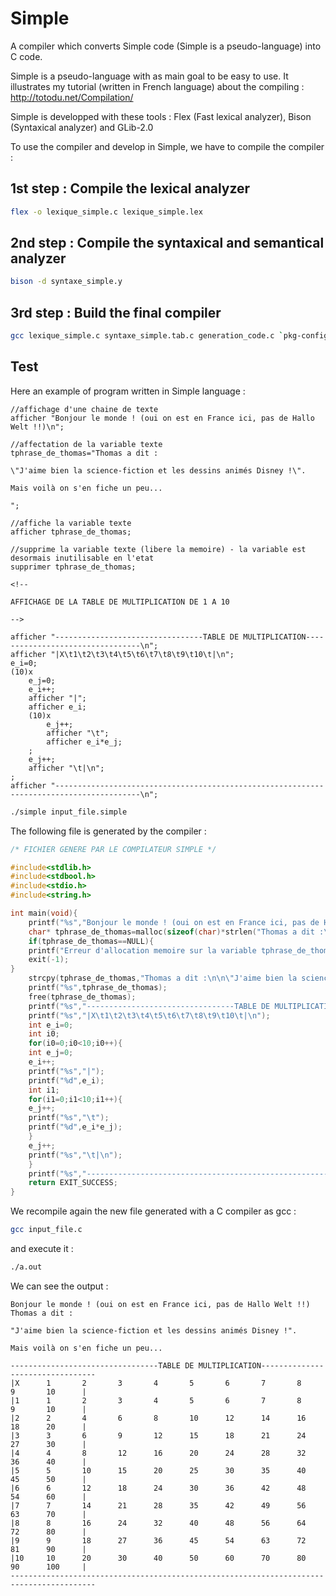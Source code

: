 # Simple
A compiler which converts Simple code (Simple is a pseudo-language) into C code.

Simple is a pseudo-language with as main goal to be easy to use. It illustrates my tutorial (written in French language) about the compiling :
http://totodu.net/Compilation/

Simple is developped with these tools : Flex (Fast lexical analyzer), Bison (Syntaxical analyzer) and GLib-2.0

To use the compiler and develop in Simple, we have to compile the compiler :

## 1st step : Compile the lexical analyzer

```bash
flex -o lexique_simple.c lexique_simple.lex
```

## 2nd step : Compile the syntaxical and semantical analyzer

```bash
bison -d syntaxe_simple.y
```

## 3rd step : Build the final compiler

```bash
gcc lexique_simple.c syntaxe_simple.tab.c generation_code.c `pkg-config --cflags --libs glib-2.0` -o simple
```

## Test

Here an example of program written in Simple language :

```
//affichage d'une chaine de texte
afficher "Bonjour le monde ! (oui on est en France ici, pas de Hallo Welt !!)\n";

//affectation de la variable texte
tphrase_de_thomas="Thomas a dit :

\"J'aime bien la science-fiction et les dessins animés Disney !\".

Mais voilà on s'en fiche un peu...

";

//affiche la variable texte
afficher tphrase_de_thomas;

//supprime la variable texte (libere la memoire) - la variable est desormais inutilisable en l'etat
supprimer tphrase_de_thomas;

<!--

AFFICHAGE DE LA TABLE DE MULTIPLICATION DE 1 A 10

-->

afficher "---------------------------------TABLE DE MULTIPLICATION---------------------------------\n";
afficher "|X\t1\t2\t3\t4\t5\t6\t7\t8\t9\t10\t|\n";
e_i=0;
(10)x
    e_j=0;
    e_i++;
    afficher "|";
    afficher e_i;
    (10)x
        e_j++;
        afficher "\t";
        afficher e_i*e_j;
    ;
    e_j++;
    afficher "\t|\n";
;
afficher "-----------------------------------------------------------------------------------------\n";
```

```bash
./simple input_file.simple
```

The following file is generated by the compiler :

```c
/* FICHIER GENERE PAR LE COMPILATEUR SIMPLE */

#include<stdlib.h>
#include<stdbool.h>
#include<stdio.h>
#include<string.h>

int main(void){
	printf("%s","Bonjour le monde ! (oui on est en France ici, pas de Hallo Welt !!)\n");
	char* tphrase_de_thomas=malloc(sizeof(char)*strlen("Thomas a dit :\n\n\"J'aime bien la science-fiction et les dessins animés Disney !\".\n\nMais voilà on s'en fiche un peu...\n\n"));
	if(tphrase_de_thomas==NULL){
	printf("Erreur d'allocation memoire sur la variable tphrase_de_thomas !");
	exit(-1);
}
	strcpy(tphrase_de_thomas,"Thomas a dit :\n\n\"J'aime bien la science-fiction et les dessins animés Disney !\".\n\nMais voilà on s'en fiche un peu...\n\n");
	printf("%s",tphrase_de_thomas);
	free(tphrase_de_thomas);
	printf("%s","---------------------------------TABLE DE MULTIPLICATION---------------------------------\n");
	printf("%s","|X\t1\t2\t3\t4\t5\t6\t7\t8\t9\t10\t|\n");
	int e_i=0;
	int i0;
	for(i0=0;i0<10;i0++){
	int e_j=0;
	e_i++;
	printf("%s","|");
	printf("%d",e_i);
	int i1;
	for(i1=0;i1<10;i1++){
	e_j++;
	printf("%s","\t");
	printf("%d",e_i*e_j);
	}
	e_j++;
	printf("%s","\t|\n");
	}
	printf("%s","-----------------------------------------------------------------------------------------\n");
	return EXIT_SUCCESS;
}
```

We recompile again the new file generated with a C compiler as gcc :

```bash
gcc input_file.c
```

and execute it :

```bash
./a.out
```

We can see the output :
```
Bonjour le monde ! (oui on est en France ici, pas de Hallo Welt !!)
Thomas a dit :

"J'aime bien la science-fiction et les dessins animés Disney !".

Mais voilà on s'en fiche un peu...

---------------------------------TABLE DE MULTIPLICATION---------------------------------
|X      1       2       3       4       5       6       7       8       9       10      |
|1      1       2       3       4       5       6       7       8       9       10      |
|2      2       4       6       8       10      12      14      16      18      20      |
|3      3       6       9       12      15      18      21      24      27      30      |
|4      4       8       12      16      20      24      28      32      36      40      |
|5      5       10      15      20      25      30      35      40      45      50      |
|6      6       12      18      24      30      36      42      48      54      60      |
|7      7       14      21      28      35      42      49      56      63      70      |
|8      8       16      24      32      40      48      56      64      72      80      |
|9      9       18      27      36      45      54      63      72      81      90      |
|10     10      20      30      40      50      60      70      80      90      100     |
-----------------------------------------------------------------------------------------
```
